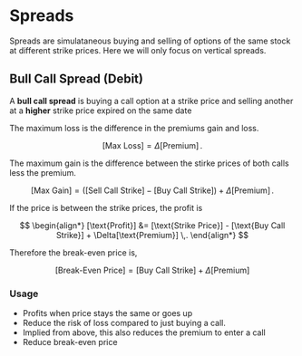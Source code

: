 #  Spreads

Spreads are simulataneous buying and selling of options of the same stock at different strike prices. Here we will only focus on vertical spreads.

## Bull Call Spread (Debit)

A **bull call spread** is buying a call option at a strike price and selling another at a **higher** strike price expired on the same date

The maximum loss is the difference in the premiums gain and loss.

$$
[\text{Max Loss}] = \Delta[\text{Premium}] \,.
$$

The maximum gain is the difference between the stirke prices of both calls less the premium.

$$
[\text{Max Gain}] = \big([\text{Sell Call Strike}] - [\text{Buy Call Strike}]\big) + \Delta[\text{Premium}] \,.
$$

If the price is between the strike prices, the profit is

$$
\begin{align*}
[\text{Profit}] &= [\text{Strike Price}] - [\text{Buy Call Strike}] + \Delta[\text{Premium}] \,.
\end{align*}
$$

Therefore the break-even price is,

$$
 [\text{Break-Even Price}] = [\text{Buy Call Strike}] + \Delta[\text{Premium}]
$$

### Usage

- Profits when price stays the same or goes up
- Reduce the risk of loss compared to just buying a call.
- Implied from above, this also reduces the premium to enter a call
- Reduce break-even price

<!-- ## Bear Call Spread (Credit)

A **bull call spread** is buying a call option at a strike price and selling another at a **lower** strike price expired on the same date

The maximum loss is the difference in the premiums gain and loss.

$$
[\text{Max Loss}] = \mathrm{abs}\big([\text{Buy Call Strike}] - [\text{Sell Call Strike}]\big)- [\text{Buy Call Premium}]
$$

The maximum gain is the difference between the stirke prices of both calls less the premium.

$$
[\text{Max Gain}] = [\text{Buy Call Premium}] - [\text{Sell Call Premium}]~.
$$

## Usage

- Profits when price stays the same or goes down
- Reduce the risk of loss compared to just selling a call. -->

